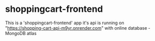 # shoppingcart-frontend
This is a 'shoppingcart-frontend' app it's api is running on "https://shopping-cart-api-m9yr.onrender.com" with online database - MongoDB atlas
